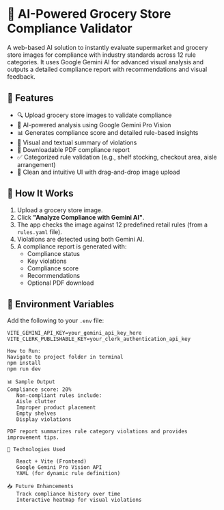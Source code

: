 # 🛒 AI-Powered Grocery Store Compliance Validator

A web-based AI solution to instantly evaluate supermarket and grocery store images for compliance with industry standards across 12 rule categories. It uses Google Gemini AI for advanced visual analysis and outputs a detailed compliance report with recommendations and visual feedback.

## 🌟 Features

- 🔍 Upload grocery store images to validate compliance
- 🧠 AI-powered analysis using Google Gemini Pro Vision
- 📊 Generates compliance score and detailed rule-based insights
- 📝 Visual and textual summary of violations
- 📄 Downloadable PDF compliance report
- ✅ Categorized rule validation (e.g., shelf stocking, checkout area, aisle arrangement)
- 📁 Clean and intuitive UI with drag-and-drop image upload

## 📸 How It Works

1. Upload a grocery store image.
2. Click **"Analyze Compliance with Gemini AI"**.
3. The app checks the image against 12 predefined retail rules (from a `rules.yaml` file).
4. Violations are detected using both Gemini AI.
5. A compliance report is generated with:
   - Compliance status
   - Key violations
   - Compliance score
   - Recommendations
   - Optional PDF download

## 🔐 Environment Variables

Add the following to your `.env` file:

```env
VITE_GEMINI_API_KEY=your_gemini_api_key_here
VITE_CLERK_PUBLISHABLE_KEY=your_clerk_authentication_api_key

How to Run:
Navigate to project folder in terminal 
npm install
npm run dev 

📊 Sample Output
Compliance score: 20%
   Non-compliant rules include:
   Aisle clutter
   Improper product placement
   Empty shelves
   Display violations

PDF report summarizes rule category violations and provides improvement tips.

📌 Technologies Used
   
   React + Vite (Frontend)
   Google Gemini Pro Vision API
   YAML (for dynamic rule definition)

📥 Future Enhancements
   Track compliance history over time
   Interactive heatmap for visual violations

